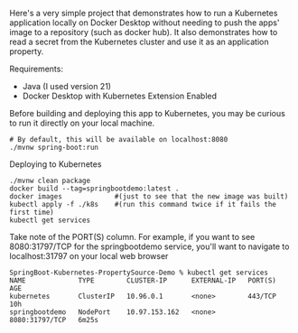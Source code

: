 
Here's a very simple project that demonstrates how to run a Kubernetes application locally on Docker Desktop without needing to push the apps' image to a repository (such as docker hub). 
It also demonstrates how to read a secret from the Kubernetes cluster and use it as an application property.

Requirements:
- Java (I used version 21)
- Docker Desktop with Kubernetes Extension Enabled

Before building and deploying this app to Kubernetes, you may be curious to run it directly on your local machine.
```
# By default, this will be available on localhost:8080
./mvnw spring-boot:run
```


Deploying to Kubernetes



```
./mvnw clean package 
docker build --tag=springbootdemo:latest .
docker images             #(just to see that the new image was built)
kubectl apply -f ./k8s    #(run this command twice if it fails the first time)
kubectl get services
```

Take note of the PORT(S) column. For example, if you want to see 8080:31797/TCP for the springbootdemo service, you'll want to navigate to localhost:31797 on your local web browser

```
SpringBoot-Kubernetes-PropertySource-Demo % kubectl get services                    
NAME             TYPE        CLUSTER-IP      EXTERNAL-IP   PORT(S)          AGE
kubernetes       ClusterIP   10.96.0.1       <none>        443/TCP          10h
springbootdemo   NodePort    10.97.153.162   <none>        8080:31797/TCP   6m25s
```
